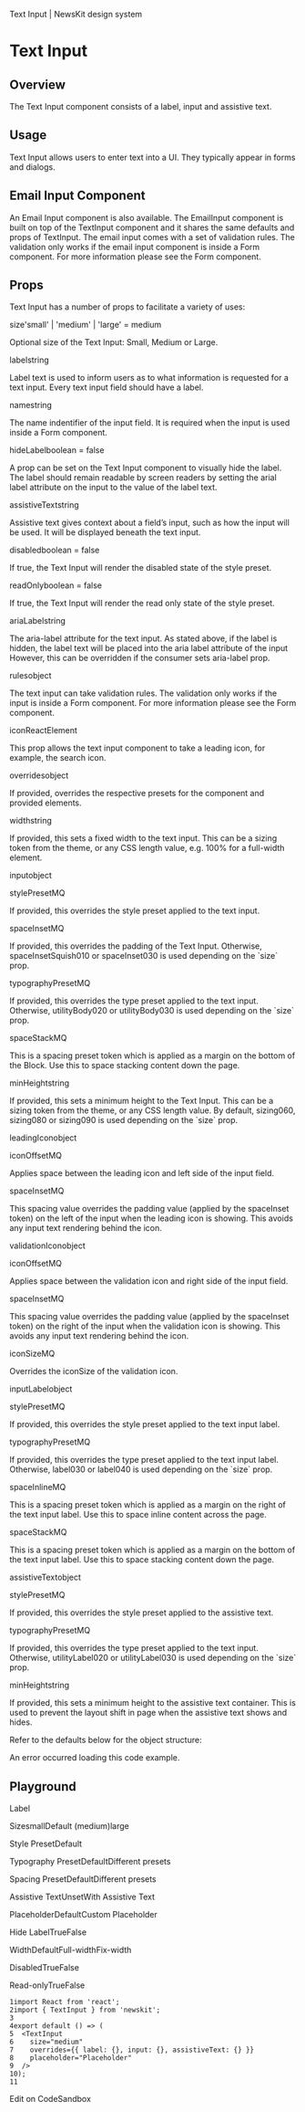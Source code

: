 Text Input | NewsKit design system

Text Input
==========

Overview
--------

The Text Input component consists of a label, input and assistive text.

Usage
-----

Text Input allows users to enter text into a UI. They typically appear in forms and dialogs.

Email Input Component
---------------------

An Email Input component is also available. The EmailInput component is built on top of the TextInput component and it shares the same defaults and props of TextInput. The email input comes with a set of validation rules. The validation only works if the email input component is inside a Form component. For more information please see the Form component.

Props
-----

Text Input has a number of props to facilitate a variety of uses:

size'small' | 'medium' | 'large' = medium

Optional size of the Text Input: Small, Medium or Large.

labelstring

Label text is used to inform users as to what information is requested for a text input. Every text input field should have a label.

namestring

The name indentifier of the input field. It is required when the input is used inside a Form component.

hideLabelboolean = false

A prop can be set on the Text Input component to visually hide the label. The label should remain readable by screen readers by setting the arial label attribute on the input to the value of the label text.

assistiveTextstring

Assistive text gives context about a field’s input, such as how the input will be used. It will be displayed beneath the text input.

disabledboolean = false

If true, the Text Input will render the disabled state of the style preset.

readOnlyboolean = false

If true, the Text Input will render the read only state of the style preset.

ariaLabelstring

The aria-label attribute for the text input. As stated above, if the label is hidden, the label text will be placed into the aria label attribute of the input However, this can be overridden if the consumer sets aria-label prop.

rulesobject

The text input can take validation rules. The validation only works if the input is inside a Form component. For more information please see the Form component.

iconReactElement<NewsKitIcon>

This prop allows the text input component to take a leading icon, for example, the search icon.

overridesobject

If provided, overrides the respective presets for the component and provided elements.

widthstring

If provided, this sets a fixed width to the text input. This can be a sizing token from the theme, or any CSS length value, e.g. 100% for a full-width element.

inputobject

stylePresetMQ<string>

If provided, this overrides the style preset applied to the text input.

spaceInsetMQ<string>

If provided, this overrides the padding of the Text Input. Otherwise, spaceInsetSquish010 or spaceInset030 is used depending on the \`size\` prop.

typographyPresetMQ<string>

If provided, this overrides the type preset applied to the text input. Otherwise, utilityBody020 or utilityBody030 is used depending on the \`size\` prop.

spaceStackMQ<string>

This is a spacing preset token which is applied as a margin on the bottom of the Block. Use this to space stacking content down the page.

minHeightstring

If provided, this sets a minimum height to the Text Input. This can be a sizing token from the theme, or any CSS length value. By default, sizing060, sizing080 or sizing090 is used depending on the \`size\` prop.

leadingIconobject

iconOffsetMQ<string>

Applies space between the leading icon and left side of the input field.

spaceInsetMQ<string>

This spacing value overrides the padding value (applied by the spaceInset token) on the left of the input when the leading icon is showing. This avoids any input text rendering behind the icon.

validationIconobject

iconOffsetMQ<string>

Applies space between the validation icon and right side of the input field.

spaceInsetMQ<string>

This spacing value overrides the padding value (applied by the spaceInset token) on the right of the input when the validation icon is showing. This avoids any input text rendering behind the icon.

iconSizeMQ<string>

Overrides the iconSize of the validation icon.

inputLabelobject

stylePresetMQ<string>

If provided, this overrides the style preset applied to the text input label.

typographyPresetMQ<string>

If provided, this overrides the type preset applied to the text input label. Otherwise, label030 or label040 is used depending on the \`size\` prop.

spaceInlineMQ<string>

This is a spacing preset token which is applied as a margin on the right of the text input label. Use this to space inline content across the page.

spaceStackMQ<string>

This is a spacing preset token which is applied as a margin on the bottom of the text input label. Use this to space stacking content down the page.

assistiveTextobject

stylePresetMQ<string>

If provided, this overrides the style preset applied to the assistive text.

typographyPresetMQ<string>

If provided, this overrides the type preset applied to the text input. Otherwise, utilityLabel020 or utilityLabel030 is used depending on the \`size\` prop.

minHeightstring

If provided, this sets a minimum height to the assistive text container. This is used to prevent the layout shift in page when the assistive text shows and hides.

Refer to the defaults below for the object structure:

An error occurred loading this code example.

Playground
----------

Label

SizesmallDefault (medium)large

Style PresetDefault

Typography PresetDefaultDifferent presets

Spacing PresetDefaultDifferent presets

Assistive TextUnsetWith Assistive Text

PlaceholderDefaultCustom Placeholder

Hide LabelTrueFalse

WidthDefaultFull-widthFix-width

DisabledTrueFalse

Read-onlyTrueFalse

    1import React from 'react';
    2import { TextInput } from 'newskit';
    3
    4export default () => (
    5  <TextInput
    6    size="medium"
    7    overrides={{ label: {}, input: {}, assistiveText: {} }}
    8    placeholder="Placeholder"
    9  />
    10);
    11
    

Edit on CodeSandbox